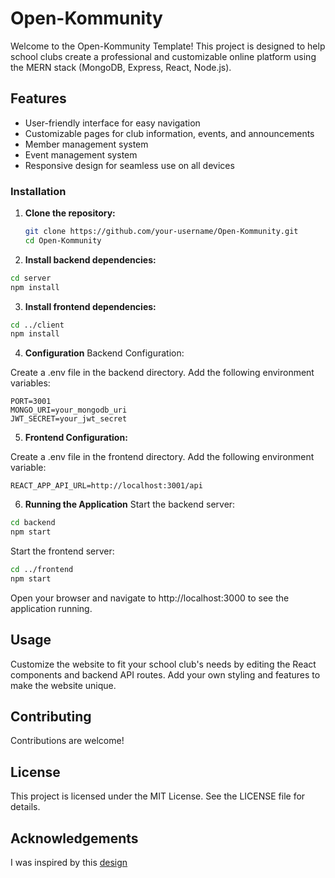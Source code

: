 # Open-Kommunity

Welcome to the Open-Kommunity Template! This project is designed to help school clubs create a professional and customizable online platform using the MERN stack (MongoDB, Express, React, Node.js).

## Features

- User-friendly interface for easy navigation
- Customizable pages for club information, events, and announcements
- Member management system
- Event management system
- Responsive design for seamless use on all devices

### Installation

1. **Clone the repository:**
   ```bash
   git clone https://github.com/your-username/Open-Kommunity.git
   cd Open-Kommunity
   ```

2. **Install backend dependencies:**

```bash
cd server
npm install
```

3. **Install frontend dependencies:**

```bash
cd ../client
npm install
```
4. **Configuration**
Backend Configuration:

Create a .env file in the backend directory.
Add the following environment variables:
```plaintext
PORT=3001
MONGO_URI=your_mongodb_uri
JWT_SECRET=your_jwt_secret
```
5. **Frontend Configuration:**

Create a .env file in the frontend directory.
Add the following environment variable:

```plaintext
REACT_APP_API_URL=http://localhost:3001/api
```

6. **Running the Application**
Start the backend server:

```bash
cd backend
npm start
```

Start the frontend server:
```bash
cd ../frontend
npm start
```
Open your browser and navigate to http://localhost:3000 to see the application running.

## Usage
Customize the website to fit your school club's needs by editing the React components and backend API routes. Add your own styling and features to make the website unique.

## Contributing
Contributions are welcome! 

## License
This project is licensed under the MIT License. See the LICENSE file for details.

## Acknowledgements
I was inspired by this [design](https://dribbble.com/shots/18613046-Motoride-Motorcycle-Community-Landing-Page-Animation.)

